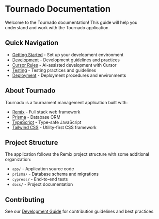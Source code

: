 # Tournado Documentation

Welcome to the Tournado documentation! This guide will help you understand and work with the Tournado application.

## Quick Navigation

- [Getting Started](getting_started.md) - Set up your development environment
- [Development](development.md) - Development guidelines and practices
- [Cursor Rules](development/cursor_rules.md) - AI-assisted development with Cursor
- [Testing](testing.md) - Testing practices and guidelines
- [Deployment](deployment.md) - Deployment procedures and environments

## About Tournado

Tournado is a tournament management application built with:

- [Remix](https://remix.run/) - Full stack web framework
- [Prisma](https://prisma.io) - Database ORM
- [TypeScript](https://typescriptlang.org) - Type-safe JavaScript
- [Tailwind CSS](https://tailwindcss.com/) - Utility-first CSS framework

## Project Structure

The application follows the Remix project structure with some additional organization:

- `app/` - Application source code
- `prisma/` - Database schema and migrations
- `cypress/` - End-to-end tests
- `docs/` - Project documentation

## Contributing

See our [Development Guide](development.md) for contribution guidelines and best practices.
